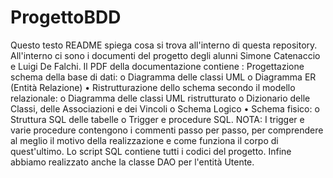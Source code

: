 # ProgettoBDD
Questo testo README spiega cosa si trova all'interno di questa repository.
All'interno ci sono i documenti del progetto degli alunni Simone Catenaccio e Luigi De Falchi. 
Il PDF della documentazione contiene :
Progettazione schema della base di dati:
o Diagramma delle classi UML 
o Diagramma ER (Entità Relazione)
• Ristrutturazione dello schema secondo il modello relazionale:
o Diagramma delle classi UML ristrutturato
o Dizionario delle Classi, delle Associazioni e dei Vincoli
o Schema Logico
• Schema fisico:
o Struttura SQL delle tabelle
o Trigger e procedure SQL.
NOTA: I trigger e varie procedure contengono i commenti passo per passo, per comprendere al meglio il motivo della realizzazione e come funziona il corpo di quest'ultimo.
Lo script SQL contiene tutti i codici del progetto. 
Infine abbiamo realizzato anche la classe DAO per l'entità Utente.  

